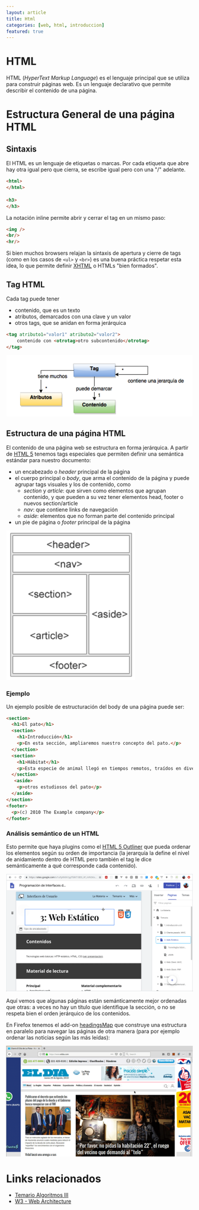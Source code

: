 ```yaml
---
layout: article
title: Html
categories: [web, html, introduccion]
featured: true
---
```


# HTML

HTML (_HyperText Markup Language_) es el lenguaje principal que se utiliza para construir páginas web. Es un lenguaje declarativo que permite describir el contenido de una página.

# Estructura General de una página HTML

## Sintaxis

El HTML es un lenguaje de etiquetas o marcas. Por cada etiqueta que abre hay otra igual pero que cierra, se escribe igual pero con una "/" adelante.

```html
<html>
</html>

<h3>
</h3>
```

La notación inline permite abrir y cerrar el tag en un mismo paso:

```html
<img />
<br/>
<hr/>
```

Si bien muchos browsers relajan la sintaxis de apertura y cierre de tags (como en los casos de `<ul>` y `<br>`) es una buena práctica respetar esta idea, lo que permite definir [XHTML](https://en.wikipedia.org/wiki/XHTML) o HTMLs "bien formados".

## Tag HTML

Cada tag puede tener

- contenido, que es un texto
- atributos, demarcados con una clave y un valor
- otros tags, que se anidan en forma jerárquica

```html
<tag atributo1="valor1" atributo2="valor2">
    contenido con <otrotag>otro subcontenido</otrotag>
</tag>
```

![htmlStructure](/img/wiki/htmlStructure.png)

## Estructura de una página HTML

El contenido de una página web se estructura en forma jerárquica. A partir de [HTML 5](https://developer.mozilla.org/es/docs/Sections_and_Outlines_of_an_HTML5_document) tenemos tags especiales que permiten definir una semántica estándar para nuestro documento:

- un encabezado o _header_ principal de la página
- el cuerpo principal o _body_, que arma el contenido de la página y puede agrupar tags visuales y los de contenido, como 
  - _section_ y _article_: que sirven como elementos que agrupan contenido, y que pueden a su vez tener elementos head, footer o nuevos section/article
  - _nav_: que contiene links de navegación
  - _aside_: elementos que no forman parte del contenido principal 
- un pie de página o _footer_ principal de la página

![htmlContent](/img/wiki/htmlContent.png)

### Ejemplo

Un ejemplo posible de estructuración del body de una página puede ser:

```html
<section>
  <h1>El pato</h1>
  <section>
    <h1>Introducción</h1>
    <p>En esta sección, ampliaremos nuestro concepto del pato.</p>
  </section>
  <section>
    <h1>Hábitat</h1>
    <p>Esta especie de animal llegó en tiempos remotos, traídos en diversas expediciones desde Europa y China, se fueron expandiendo por todo el mundo rápidamente y debido a su temperamento fueron criados como animales domésticos para el consumo de su carne y huevos, así como para mascotas en muchos hogares.</p>
  </section>
   <aside>
    <p>otros estudiosos del pato</p>
  </aside>
</section>
<footer>
  <p>(c) 2010 The Example company</p>
</footer>
```

### Análisis semántico de un HTML

Esto permite que haya plugins como el [HTML 5 Outliner](https://chrome.google.com/webstore/detail/html5-outliner/afoibpobokebhgfnknfndkgemglggomo) que pueda ordenar los elementos según su orden de importancia (la jerarquía la define el nivel de anidamiento dentro de HTML pero también el tag le dice semánticamente a qué corresponde cada contenido).

![html5Outliner](/img/wiki/html5Outliner.gif)

Aquí vemos que algunas páginas están semánticamente mejor ordenadas que otras: a veces no hay un título que identifique la sección, o no se respeta bien el orden jerárquico de los contenidos.

En Firefox tenemos el add-on [headingsMap](https://addons.mozilla.org/es/firefox/addon/headingsmap/) que construye una estructura en paralelo para navegar las páginas de otra manera (para por ejemplo ordenar las noticias según las más leídas):

![headingsMap](/img/wiki/headingsMap.gif)

# Links relacionados

- [Temario Algoritmos III](algo3-temario.html)
- [W3 - Web Architecture](https://www.w3.org/standards/webarch/)
